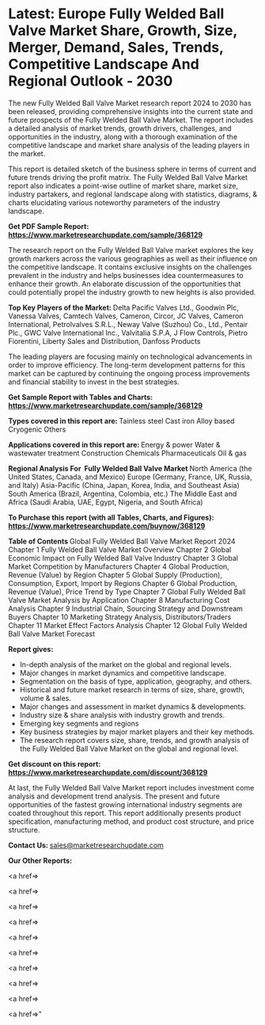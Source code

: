 # Latest: Europe Fully Welded Ball Valve Market Share, Growth, Size, Merger, Demand, Sales, Trends, Competitive Landscape And Regional Outlook - 2030

The new Fully Welded Ball Valve Market research report 2024 to 2030 has been released, providing comprehensive insights into the current state and future prospects of the Fully Welded Ball Valve Market. The report includes a detailed analysis of market trends, growth drivers, challenges, and opportunities in the industry, along with a thorough examination of the competitive landscape and market share analysis of the leading players in the market.

This report is detailed sketch of the business sphere in terms of current and future trends driving the profit matrix. The Fully Welded Ball Valve Market report also indicates a point-wise outline of market share, market size, industry partakers, and regional landscape along with statistics, diagrams, &amp; charts elucidating various noteworthy parameters of the industry landscape.

<strong><b>Get PDF Sample Report: <a href=https://www.marketresearchupdate.com/sample/368129>https://www.marketresearchupdate.com/sample/368129</a></b></strong>

The research report on the Fully Welded Ball Valve market explores the key growth markers across the various geographies as well as their influence on the competitive landscape. It contains exclusive insights on the challenges prevalent in the industry and helps businesses idea countermeasures to enhance their growth. An elaborate discussion of the opportunities that could potentially propel the industry growth to new heights is also provided.

<strong><b>Top Key Players of the Market:
</b></strong>Delta Pacific Valves Ltd., Goodwin Plc, Vanessa Valves, Camtech Valves, Cameron, Circor, JC Valves, Cameron International, Petrolvalves S.R.L., Neway Valve (Suzhou) Co., Ltd., Pentair Plc., GWC Valve International Inc., Valvitalia S.P.A, J Flow Controls, Pietro Fiorentini, Liberty Sales and Distribution, Danfoss Products<strong><b>
</b></strong>

The leading players are focusing mainly on technological advancements in order to improve efficiency. The long-term development patterns for this market can be captured by continuing the ongoing process improvements and financial stability to invest in the best strategies.

<strong><b>Get Sample Report with Tables and Charts: <a href=https://www.marketresearchupdate.com/sample/368129>https://www.marketresearchupdate.com/sample/368129</a></b></strong>

<strong><b>Types covered in this report are:
</b></strong>Tainless steel
Cast iron
Alloy based
Cryogenic
Others<strong><b>
</b></strong>

<strong><b>Applications covered in this report are:
</b></strong>Energy & power
Water & wastewater treatment
Construction
Chemicals
Pharmaceuticals
Oil & gas<strong><b>
</b></strong>

<strong><b>Regional Analysis For  Fully Welded Ball Valve Market</b></strong><strong><b>
</b></strong>North America (the United States, Canada, and Mexico)
Europe (Germany, France, UK, Russia, and Italy)
Asia-Pacific (China, Japan, Korea, India, and Southeast Asia)
South America (Brazil, Argentina, Colombia, etc.)
The Middle East and Africa (Saudi Arabia, UAE, Egypt, Nigeria, and South Africa)

<strong><b>To Purchase this report (with all Tables, Charts, and Figures): <a href=https://www.marketresearchupdate.com/buynow/368129>https://www.marketresearchupdate.com/buynow/368129</a></b></strong>

<strong><b>Table of Contents</b></strong><strong><b>
</b></strong>Global Fully Welded Ball Valve Market Report 2024
Chapter 1 Fully Welded Ball Valve Market Overview
Chapter 2 Global Economic Impact on Fully Welded Ball Valve Industry
Chapter 3 Global Market Competition by Manufacturers
Chapter 4 Global Production, Revenue (Value) by Region
Chapter 5 Global Supply (Production), Consumption, Export, Import by Regions
Chapter 6 Global Production, Revenue (Value), Price Trend by Type
Chapter 7 Global Fully Welded Ball Valve Market Analysis by Application
Chapter 8 Manufacturing Cost Analysis
Chapter 9 Industrial Chain, Sourcing Strategy and Downstream Buyers
Chapter 10 Marketing Strategy Analysis, Distributors/Traders
Chapter 11 Market Effect Factors Analysis
Chapter 12 Global Fully Welded Ball Valve Market Forecast

<strong><b>Report gives:</b></strong>

- In-depth analysis of the market on the global and regional levels.
- Major changes in market dynamics and competitive landscape.
- Segmentation on the basis of type, application, geography, and others.
- Historical and future market research in terms of size, share, growth, volume &amp; sales.
- Major changes and assessment in market dynamics &amp; developments.
- Industry size &amp; share analysis with industry growth and trends.
- Emerging key segments and regions
- Key business strategies by major market players and their key methods.
- The research report covers size, share, trends, and growth analysis of the Fully Welded Ball Valve Market on the global and regional level.

<strong><b>Get discount on this report: <a href=https://www.marketresearchupdate.com/discount/368129>https://www.marketresearchupdate.com/discount/368129</a></b></strong>

At last, the Fully Welded Ball Valve Market report includes investment come analysis and development trend analysis. The present and future opportunities of the fastest growing international industry segments are coated throughout this report. This report additionally presents product specification, manufacturing method, and product cost structure, and price structure.

<strong><b>Contact Us:
</b></strong>sales@marketresearchupdate.com

<strong>Our Other Reports:</strong>

<a href=></a>

<a href=></a>

<a href=></a>

<a href=></a>

<a href=></a>

<a href=></a>

<a href=></a>

<a href=></a>

<a href=></a>

<a href=></a>"
